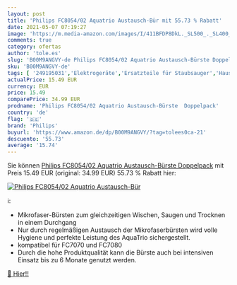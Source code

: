 ```yaml
---
layout: post
title: 'Philips FC8054/02 Aquatrio Austausch-Bür mit 55.73 % Rabatt'
date: 2021-05-07 07:19:27
image: 'https://m.media-amazon.com/images/I/411BFDP8DkL._SL500_._SL400_.jpg'
comments: true
category: ofertas
author: 'tole.es'
slug: 'B00M9ANGVY-de Philips FC8054/02 Aquatrio Austausch-Bürste Doppelpack'
sku: 'B00M9ANGVY-de'
tags: [ '249195031','Elektrogeräte','Ersatzteile für Staubsauger','Haushalt','Haushaltsreiniger & Staubsauger','Küche, Haushalt & Wohnen','Produkte','Staubsauger','Staubsaugerbürsten','Zubehör für Staubsauger','philips', ]
actualPrice: 15.49 EUR
currency: EUR
price: 15.49
comparePrice: 34.99 EUR
prodname: 'Philips FC8054/02 Aquatrio Austausch-Bürste  Doppelpack'
country: 'de'
flag: '🇩🇪'
brand: 'Philips'
buyurl: 'https://www.amazon.de/dp/B00M9ANGVY/?tag=tolees0ca-21'
descuento: '55.73'
average: '15.74'
---
```


Sie können [Philips FC8054/02 Aquatrio Austausch-Bürste  Doppelpack](https://www.amazon.de/dp/B00M9ANGVY/?tag=tolees0ca-21) mit Preis 15.49 EUR (original: 34.99 EUR) 55.73 % Rabatt hier:

[![Philips FC8054/02 Aquatrio Austausch-Bür](https://m.media-amazon.com/images/I/411BFDP8DkL._SL500_._SL400_.jpg)](https://www.amazon.de/dp/B00M9ANGVY/?tag=tolees0ca-21)

ℹ️:

- Mikrofaser-Bürsten zum gleichzeitigen Wischen, Saugen und Trocknen in einem Durchgang
- Nur durch regelmäßigen Austausch der Mikrofaserbürsten wird volle Hygiene und perfekte Leistung des AquaTrio sichergestellt.
- kompatibel für FC7070 und FC7080
- Durch die hohe Produktqualität kann die Bürste auch bei intensiven Einsatz bis zu 6 Monate genutzt werden.

[🛒 Hier!!](https://www.amazon.de/dp/B00M9ANGVY/?tag=tolees0ca-21)
